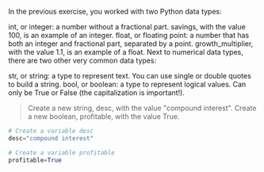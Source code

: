 In the previous exercise, you worked with two Python data types:

int, or integer: a number without a fractional part. savings, with the value 100, is an example of an integer.
float, or floating point: a number that has both an integer and fractional part, separated by a point. growth_multiplier, with the value 1.1, is an example of a float.
Next to numerical data types, there are two other very common data types:

str, or string: a type to represent text. You can use single or double quotes to build a string.
bool, or boolean: a type to represent logical values. Can only be True or False (the capitalization is important!).

> Create a new string, desc, with the value "compound interest".
Create a new boolean, profitable, with the value True.

```py
# Create a variable desc
desc="compound interest"

# Create a variable profitable
profitable=True
```